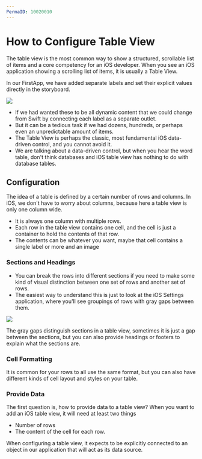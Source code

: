 ```yaml
---
PermaID: 10020010
---
```


# How to Configure Table View

The table view is the most common way to show a structured, scrollable list of items and a core competency for an iOS developer. When you see an iOS application showing a scrolling list of items, it is usually a Table View. 

In our FirstApp, we have added separate labels and set their explicit values directly in the storyboard. 

<img src="images/configure-tabe-view1.png">

 - If we had wanted these to be all dynamic content that we could change from Swift by connecting each label as a separate outlet.
 - But it can be a tedious task if we had dozens, hundreds, or perhaps even an unpredictable amount of items.
 - The Table View is perhaps the classic, most fundamental iOS data-driven control, and you cannot avoid it. 
 - We are talking about a data-driven control, but when you hear the word table, don't think databases and iOS table view has nothing to do with database tables. 

## Configuration

The idea of a table is defined by a certain number of rows and columns. In iOS, we don't have to worry about columns, because here a table view is only one column wide. 

 - It is always one column with multiple rows. 
 - Each row in the table view contains one cell, and the cell is just a container to hold the contents of that row.
 - The contents can be whatever you want, maybe that cell contains a single label or more and an image

### Sections and Headings

 - You can break the rows into different sections if you need to make some kind of visual distinction between one set of rows and another set of rows.  
 - The easiest way to understand this is just to look at the iOS Settings application, where you'll see groupings of rows with gray gaps between them. 

<img src="images/configure-tabe-view2.png">

The gray gaps distinguish sections in a table view, sometimes it is just a gap between the sections, but you can also provide headings or footers to explain what the sections are. 

### Cell Formatting

It is common for your rows to all use the same format, but you can also have different kinds of cell layout and styles on your table.

### Provide Data

The first question is, how to provide data to a table view? When you want to add an iOS table view, it will need at least two things

 - Number of rows
 - The content of the cell for each row. 

When configuring a table view, it expects to be explicitly connected to an object in our application that will act as its data source.
